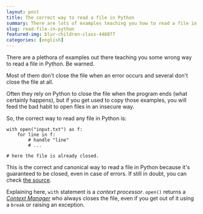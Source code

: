```yaml
---
layout: post
title: The correct way to read a file in Python
summary: There are lots of examples teaching you how to read a file in Python. What are they missing?
slug: read-file-in-python
featured-img: blur-children-class-448877
categories: [english]
---
```


There are a plethora of examples out there teaching you some wrong way to read a file in Python. Be warned.

Most of them don't close the file when an error occurs and several don't close the file at all.

Often they rely on Python to close the file when the program ends (what certainly happens), but if you get used to copy those examples, you will feed the bad habit to open files in an insecure way.

So, the correct way to read any file in Python is:

```
with open("input.txt") as f:
    for line in f:
        # handle "line"
        # ...

# here the file is already closed.
```

This is the correct and canonical way to read a file in Python because it's guaranteed to be closed, even in case of errors. If still in doubt, you can check [the source](https://docs.python.org/3/library/io.html#io.IOBase).

Explaining here, `with` statement is a _context processor_. `open()` returns a _[Context Manager](https://docs.python.org/3/reference/datamodel.html#context-managers)_ who always closes the file, even if you get out of it using a `break` or raising an exception.
